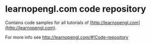 # learnopengl.com code repository
Contains code samples for all tutorials of [http://learnopengl.com](http://learnopengl.com). 

For more info see http://learnopengl.com/#!Code-repository

